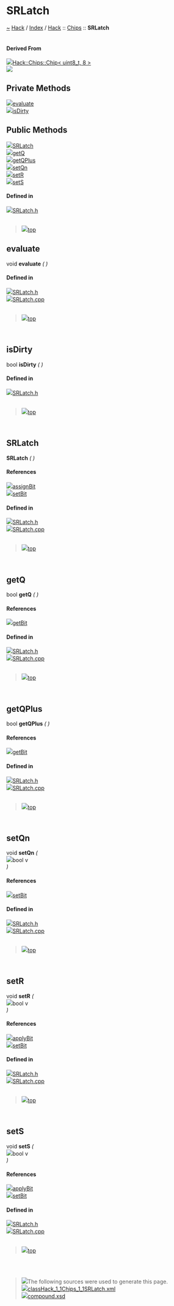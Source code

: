 <a id="srlatch"></a>
<h1>SRLatch</h1>
<a id="classhack_1_1chips_1_1srlatch"></a>
<a href="https://github.com/CharlesCarley/HackComputer#~">~</a>
<a href="indexpage.md#hack">Hack</a>
<span class="inline-text">/</span>
<a href="index.md#index">Index</a>
<span class="inline-text">/</span>
<a href="namespaceHack.md#hack">Hack</a>
<span class="inline-text">::</span>
<a href="namespaceHack_1_1Chips.md#chips">Chips</a>
<span class="inline-text">::</span>
<span class="bold-text"><b>SRLatch</b></span>
<br/>
<br/>
<a id="derived-from"></a>
<h4>Derived From</h4>
<div class="icon-link">
<img src="../images/class.svg"/><a href="classHack_1_1Chips_1_1Chip.md#chip">Hack::Chips::Chip&lt; uint8_t, 8 &gt;</a>
</div>
<img src="../images/dot/internal-diagram-38.dot.svg"/><br/>
<a id="private-methods"></a>
<h2>Private Methods</h2>
<span class="icon-list-item"><a href="#evaluate" class="icon-list-item"><img src="../images/class.svg" class="icon-list-item"/><span class="icon-list-item">evaluate</span>
</a>
</span>
<br/>
<span class="icon-list-item"><a href="#isdirty" class="icon-list-item"><img src="../images/class.svg" class="icon-list-item"/><span class="icon-list-item">isDirty</span>
</a>
</span>
<br/>
<a id="public-methods"></a>
<h2>Public Methods</h2>
<span class="icon-list-item"><a href="#srlatch" class="icon-list-item"><img src="../images/class.svg" class="icon-list-item"/><span class="icon-list-item">SRLatch</span>
</a>
</span>
<br/>
<span class="icon-list-item"><a href="#getq" class="icon-list-item"><img src="../images/class.svg" class="icon-list-item"/><span class="icon-list-item">getQ</span>
</a>
</span>
<br/>
<span class="icon-list-item"><a href="#getqplus" class="icon-list-item"><img src="../images/class.svg" class="icon-list-item"/><span class="icon-list-item">getQPlus</span>
</a>
</span>
<br/>
<span class="icon-list-item"><a href="#setqn" class="icon-list-item"><img src="../images/class.svg" class="icon-list-item"/><span class="icon-list-item">setQn</span>
</a>
</span>
<br/>
<span class="icon-list-item"><a href="#setr" class="icon-list-item"><img src="../images/class.svg" class="icon-list-item"/><span class="icon-list-item">setR</span>
</a>
</span>
<br/>
<span class="icon-list-item"><a href="#sets" class="icon-list-item"><img src="../images/class.svg" class="icon-list-item"/><span class="icon-list-item">setS</span>
</a>
</span>
<br/>
<a id="defined-in"></a>
<h4>Defined in</h4>
<span class="icon-list-item"><a href="https://github.com/CharlesCarley/HackComputer/blob/master/Source/Chips/SRLatch.h#L28" class="icon-list-item"><img src="../images/file.svg" class="icon-list-item"/><span class="icon-list-item">SRLatch.h</span>
</a>
</span>
<br/>
<br/>
<blockquote>
<span class="icon-list-item"><a href="#srlatch" class="icon-list-item"><img src="../images/jumpToTop.svg" class="icon-list-item"/><span class="icon-list-item">top</span>
</a>
</span>
</blockquote>
<a id="evaluate"></a>
<h2>evaluate</h2>
<span class="inline-text">void</span>
<span class="bold-text"><b>evaluate</b></span>
<span class="italic-text"><i>(</i></span>
<span class="italic-text"><i>)</i></span>
<a id="defined-in"></a>
<h4>Defined in</h4>
<span class="icon-list-item"><a href="https://github.com/CharlesCarley/HackComputer/blob/master/Source/Chips/SRLatch.h#L30" class="icon-list-item"><img src="../images/file.svg" class="icon-list-item"/><span class="icon-list-item">SRLatch.h</span>
</a>
</span>
<br/>
<span class="icon-list-item"><a href="https://github.com/CharlesCarley/HackComputer/blob/master/Source/Chips/SRLatch.cpp#L66" class="icon-list-item"><img src="../images/file.svg" class="icon-list-item"/><span class="icon-list-item">SRLatch.cpp</span>
</a>
</span>
<br/>
<br/>
<blockquote>
<span class="icon-list-item"><a href="#srlatch" class="icon-list-item"><img src="../images/jumpToTop.svg" class="icon-list-item"/><span class="icon-list-item">top</span>
</a>
</span>
</blockquote>
<br/>
<a id="isdirty"></a>
<h2>isDirty</h2>
<span class="inline-text">bool</span>
<span class="bold-text"><b>isDirty</b></span>
<span class="italic-text"><i>(</i></span>
<span class="italic-text"><i>)</i></span>
<a id="defined-in"></a>
<h4>Defined in</h4>
<span class="icon-list-item"><a href="https://github.com/CharlesCarley/HackComputer/blob/master/Source/Chips/SRLatch.h#L32" class="icon-list-item"><img src="../images/file.svg" class="icon-list-item"/><span class="icon-list-item">SRLatch.h</span>
</a>
</span>
<br/>
<br/>
<blockquote>
<span class="icon-list-item"><a href="#srlatch" class="icon-list-item"><img src="../images/jumpToTop.svg" class="icon-list-item"/><span class="icon-list-item">top</span>
</a>
</span>
</blockquote>
<br/>
<a id="srlatch"></a>
<h2>SRLatch</h2>
<span class="bold-text"><b>SRLatch</b></span>
<span class="italic-text"><i>(</i></span>
<span class="italic-text"><i>)</i></span>
<a id="references"></a>
<h4>References</h4>
<div class="paragraph">
<span class="paragraph"><img src="../images/class.svg"/><a href="classHack_1_1Chips_1_1Chip.md#assignbit">assignBit</a>
</span>
</div>
<div class="paragraph">
<span class="paragraph"><img src="../images/class.svg"/><a href="classHack_1_1Chips_1_1Chip.md#setbit">setBit</a>
</span>
</div>
<a id="defined-in"></a>
<h4>Defined in</h4>
<span class="icon-list-item"><a href="https://github.com/CharlesCarley/HackComputer/blob/master/Source/Chips/SRLatch.h#L38" class="icon-list-item"><img src="../images/file.svg" class="icon-list-item"/><span class="icon-list-item">SRLatch.h</span>
</a>
</span>
<br/>
<span class="icon-list-item"><a href="https://github.com/CharlesCarley/HackComputer/blob/master/Source/Chips/SRLatch.cpp#L28" class="icon-list-item"><img src="../images/file.svg" class="icon-list-item"/><span class="icon-list-item">SRLatch.cpp</span>
</a>
</span>
<br/>
<br/>
<blockquote>
<span class="icon-list-item"><a href="#srlatch" class="icon-list-item"><img src="../images/jumpToTop.svg" class="icon-list-item"/><span class="icon-list-item">top</span>
</a>
</span>
</blockquote>
<br/>
<a id="getq"></a>
<h2>getQ</h2>
<span class="inline-text">bool</span>
<span class="bold-text"><b>getQ</b></span>
<span class="italic-text"><i>(</i></span>
<span class="italic-text"><i>)</i></span>
<a id="references"></a>
<h4>References</h4>
<div class="paragraph">
<span class="paragraph"><img src="../images/class.svg"/><a href="classHack_1_1Chips_1_1Chip.md#getbit">getBit</a>
</span>
</div>
<a id="defined-in"></a>
<h4>Defined in</h4>
<span class="icon-list-item"><a href="https://github.com/CharlesCarley/HackComputer/blob/master/Source/Chips/SRLatch.h#L44" class="icon-list-item"><img src="../images/file.svg" class="icon-list-item"/><span class="icon-list-item">SRLatch.h</span>
</a>
</span>
<br/>
<span class="icon-list-item"><a href="https://github.com/CharlesCarley/HackComputer/blob/master/Source/Chips/SRLatch.cpp#L52" class="icon-list-item"><img src="../images/file.svg" class="icon-list-item"/><span class="icon-list-item">SRLatch.cpp</span>
</a>
</span>
<br/>
<br/>
<blockquote>
<span class="icon-list-item"><a href="#srlatch" class="icon-list-item"><img src="../images/jumpToTop.svg" class="icon-list-item"/><span class="icon-list-item">top</span>
</a>
</span>
</blockquote>
<br/>
<a id="getqplus"></a>
<h2>getQPlus</h2>
<span class="inline-text">bool</span>
<span class="bold-text"><b>getQPlus</b></span>
<span class="italic-text"><i>(</i></span>
<span class="italic-text"><i>)</i></span>
<a id="references"></a>
<h4>References</h4>
<div class="paragraph">
<span class="paragraph"><img src="../images/class.svg"/><a href="classHack_1_1Chips_1_1Chip.md#getbit">getBit</a>
</span>
</div>
<a id="defined-in"></a>
<h4>Defined in</h4>
<span class="icon-list-item"><a href="https://github.com/CharlesCarley/HackComputer/blob/master/Source/Chips/SRLatch.h#L45" class="icon-list-item"><img src="../images/file.svg" class="icon-list-item"/><span class="icon-list-item">SRLatch.h</span>
</a>
</span>
<br/>
<span class="icon-list-item"><a href="https://github.com/CharlesCarley/HackComputer/blob/master/Source/Chips/SRLatch.cpp#L59" class="icon-list-item"><img src="../images/file.svg" class="icon-list-item"/><span class="icon-list-item">SRLatch.cpp</span>
</a>
</span>
<br/>
<br/>
<blockquote>
<span class="icon-list-item"><a href="#srlatch" class="icon-list-item"><img src="../images/jumpToTop.svg" class="icon-list-item"/><span class="icon-list-item">top</span>
</a>
</span>
</blockquote>
<br/>
<a id="setqn"></a>
<h2>setQn</h2>
<span class="inline-text">void</span>
<span class="bold-text"><b>setQn</b></span>
<span class="italic-text"><i>(</i></span>
<div class="paragraph">
<span class="paragraph"><img src="../images/horSpace24px.svg"/><span class="inline-text">bool</span>
<span class="inline-text">v</span>
</span>
</div>
<span class="italic-text"><i>)</i></span>
<a id="references"></a>
<h4>References</h4>
<div class="paragraph">
<span class="paragraph"><img src="../images/class.svg"/><a href="classHack_1_1Chips_1_1Chip.md#setbit">setBit</a>
</span>
</div>
<a id="defined-in"></a>
<h4>Defined in</h4>
<span class="icon-list-item"><a href="https://github.com/CharlesCarley/HackComputer/blob/master/Source/Chips/SRLatch.h#L42" class="icon-list-item"><img src="../images/file.svg" class="icon-list-item"/><span class="icon-list-item">SRLatch.h</span>
</a>
</span>
<br/>
<span class="icon-list-item"><a href="https://github.com/CharlesCarley/HackComputer/blob/master/Source/Chips/SRLatch.cpp#L46" class="icon-list-item"><img src="../images/file.svg" class="icon-list-item"/><span class="icon-list-item">SRLatch.cpp</span>
</a>
</span>
<br/>
<br/>
<blockquote>
<span class="icon-list-item"><a href="#srlatch" class="icon-list-item"><img src="../images/jumpToTop.svg" class="icon-list-item"/><span class="icon-list-item">top</span>
</a>
</span>
</blockquote>
<br/>
<a id="setr"></a>
<h2>setR</h2>
<span class="inline-text">void</span>
<span class="bold-text"><b>setR</b></span>
<span class="italic-text"><i>(</i></span>
<div class="paragraph">
<span class="paragraph"><img src="../images/horSpace24px.svg"/><span class="inline-text">bool</span>
<span class="inline-text">v</span>
</span>
</div>
<span class="italic-text"><i>)</i></span>
<a id="references"></a>
<h4>References</h4>
<div class="paragraph">
<span class="paragraph"><img src="../images/class.svg"/><a href="classHack_1_1Chips_1_1Chip.md#applybit">applyBit</a>
</span>
</div>
<div class="paragraph">
<span class="paragraph"><img src="../images/class.svg"/><a href="classHack_1_1Chips_1_1Chip.md#setbit">setBit</a>
</span>
</div>
<a id="defined-in"></a>
<h4>Defined in</h4>
<span class="icon-list-item"><a href="https://github.com/CharlesCarley/HackComputer/blob/master/Source/Chips/SRLatch.h#L41" class="icon-list-item"><img src="../images/file.svg" class="icon-list-item"/><span class="icon-list-item">SRLatch.h</span>
</a>
</span>
<br/>
<span class="icon-list-item"><a href="https://github.com/CharlesCarley/HackComputer/blob/master/Source/Chips/SRLatch.cpp#L40" class="icon-list-item"><img src="../images/file.svg" class="icon-list-item"/><span class="icon-list-item">SRLatch.cpp</span>
</a>
</span>
<br/>
<br/>
<blockquote>
<span class="icon-list-item"><a href="#srlatch" class="icon-list-item"><img src="../images/jumpToTop.svg" class="icon-list-item"/><span class="icon-list-item">top</span>
</a>
</span>
</blockquote>
<br/>
<a id="sets"></a>
<h2>setS</h2>
<span class="inline-text">void</span>
<span class="bold-text"><b>setS</b></span>
<span class="italic-text"><i>(</i></span>
<div class="paragraph">
<span class="paragraph"><img src="../images/horSpace24px.svg"/><span class="inline-text">bool</span>
<span class="inline-text">v</span>
</span>
</div>
<span class="italic-text"><i>)</i></span>
<a id="references"></a>
<h4>References</h4>
<div class="paragraph">
<span class="paragraph"><img src="../images/class.svg"/><a href="classHack_1_1Chips_1_1Chip.md#applybit">applyBit</a>
</span>
</div>
<div class="paragraph">
<span class="paragraph"><img src="../images/class.svg"/><a href="classHack_1_1Chips_1_1Chip.md#setbit">setBit</a>
</span>
</div>
<a id="defined-in"></a>
<h4>Defined in</h4>
<span class="icon-list-item"><a href="https://github.com/CharlesCarley/HackComputer/blob/master/Source/Chips/SRLatch.h#L40" class="icon-list-item"><img src="../images/file.svg" class="icon-list-item"/><span class="icon-list-item">SRLatch.h</span>
</a>
</span>
<br/>
<span class="icon-list-item"><a href="https://github.com/CharlesCarley/HackComputer/blob/master/Source/Chips/SRLatch.cpp#L34" class="icon-list-item"><img src="../images/file.svg" class="icon-list-item"/><span class="icon-list-item">SRLatch.cpp</span>
</a>
</span>
<br/>
<br/>
<blockquote>
<span class="icon-list-item"><a href="#srlatch" class="icon-list-item"><img src="../images/jumpToTop.svg" class="icon-list-item"/><span class="icon-list-item">top</span>
</a>
</span>
</blockquote>
<br/>
<br/>
<blockquote>
<img src="../images/debug.svg"/><span class="inline-text">The following sources were used to generate this page.</span>
<br/>
<span class="icon-list-item"><a href="../xml/classHack_1_1Chips_1_1SRLatch.xml#L1" class="icon-list-item"><img src="../images/lookInside.svg" class="icon-list-item"/><span class="icon-list-item">classHack_1_1Chips_1_1SRLatch.xml</span>
</a>
</span>
<br/>
<span class="icon-list-item"><a href="../xml/compound.xsd#L1" class="icon-list-item"><img src="../images/lookInside.svg" class="icon-list-item"/><span class="icon-list-item">compound.xsd</span>
</a>
</span>
</blockquote>
</div>
</div>
</body>
</html>
